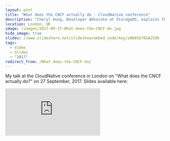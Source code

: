 ```yaml
---
layout: post
title: "What does the CNCF actually do - CloudNative conference"
description: "Cheryl Hung, Developer Advocate at StorageOS, explains the structure and mission of the Cloud Native Computing Foundation."
location: London, UK
image: /images/2017-09-27-What-does-the-CNCF-do.jpg
hide_image: true
slides: //www.slideshare.net/slideshow/embed_code/key/sWb05b76GAZSO6
tags:
  - Video
  - Slides
  - "2017"
redirect_from: /What-does-the-CNCF-do/
---
```


My talk at the CloudNative conference in London on "What does the CNCF actually do?" on 27 September, 2017. Slides available here:

<div class="video-wrapper">
    <iframe src="https://player.vimeo.com/video/235890406" frameborder="0" allowfullscreen></iframe>
</div>
